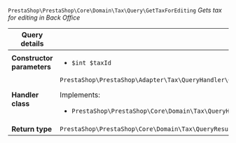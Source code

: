 `PrestaShop\PrestaShop\Core\Domain\Tax\Query\GetTaxForEditing`
_Gets tax for editing in Back Office_

| Query details              |    |
| -------------------------- | -- |
| **Constructor parameters** | <ul> <li>`$int $taxId`</li> </ul> |
| **Handler class**          | `PrestaShop\PrestaShop\Adapter\Tax\QueryHandler\GetTaxForEditingHandler`  <p> Implements: </p> <ul>  <li>`PrestaShop\PrestaShop\Core\Domain\Tax\QueryHandler\GetTaxForEditingHandlerInterface`</li>  |
| **Return type** |  `PrestaShop\PrestaShop\Core\Domain\Tax\QueryResult\EditableTax`  |
